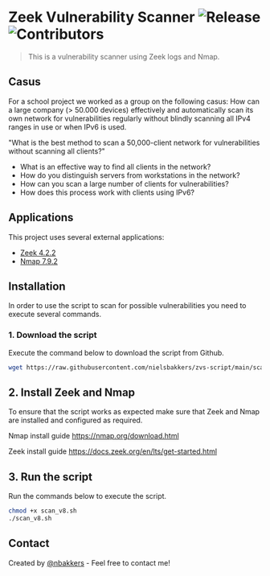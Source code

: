 # Zeek Vulnerability Scanner ![Release](https://badgen.net/github/release/nielsbakkers/zvs-script) ![Contributors](https://badgen.net/github/contributors/nielsbakkers/zvs-script)

> This is a vulnerability scanner using Zeek logs and Nmap.

## Casus

For a school project we worked as a group on the following casus: How can a large company (> 50.000 devices) effectively and automatically scan its own network for vulnerabilities regularly without blindly scanning all IPv4 ranges in use or when IPv6 is used.

"What is the best method to scan a 50,000-client network for vulnerabilities without scanning all clients?"

* What is an effective way to find all clients in the network?
* How do you distinguish servers from workstations in the network?
* How can you scan a large number of clients for vulnerabilities?
* How does this process work with clients using IPv6?

## Applications

This project uses several external applications:
 * [Zeek 4.2.2](https://zeek.org/get-zeek/)
 * [Nmap 7.9.2](https://nmap.org/download#linux-rpm)

## Installation

In order to use the script to scan for possible vulnerabilities you need to execute several commands.

### 1. Download the script

Execute the command below to download the script from Github.

``` bash
wget https://raw.githubusercontent.com/nielsbakkers/zvs-script/main/scan_v8.sh
```

## 2. Install Zeek and Nmap

To ensure that the script works as expected make sure that Zeek and Nmap are installed and configured as required.

Nmap install guide
https://nmap.org/download.html

Zeek install guide
https://docs.zeek.org/en/lts/get-started.html

## 3. Run the script

Run the commands below to execute the script.
``` bash
chmod +x scan_v8.sh
./scan_v8.sh
```

## Contact

Created by [@nbakkers](https://nbakkers.nl) - Feel free to contact me!
